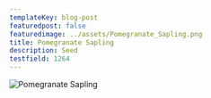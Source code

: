 ```yaml
---
templateKey: blog-post
featuredpost: false
featuredimage: ../assets/Pomegranate_Sapling.png
title: Pomegranate Sapling
description: Seed
testfield: 1264
---
```

![Pomegranate Sapling](../assets/Pomegranate_Sapling.png)